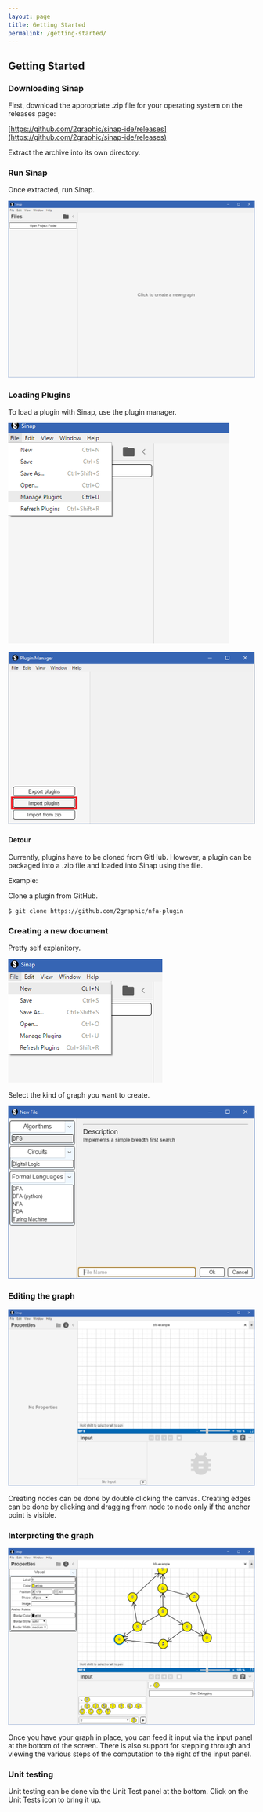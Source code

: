 ```yaml
---
layout: page
title: Getting Started
permalink: /getting-started/
---
```


## Getting Started

### Downloading Sinap

First, download the appropriate .zip file for your operating system on the releases page:

[https://github.com/2graphic/sinap-ide/releases](https://github.com/2graphic/sinap-ide/releases)

Extract the archive into its own directory.

### Run Sinap

Once extracted, run Sinap.

![initial screen](/assets/tutorial/001_initial_screen.png)

### Loading Plugins

To load a plugin with Sinap, use the plugin manager.

![manage plugins](/assets/tutorial/002_manage_plugins.png)

![plugin manager](/assets/tutorial/003_import_plugins.png)

#### Detour

Currently, plugins have to be cloned from GitHub. However, a plugin can be packaged into
a .zip file and loaded into Sinap using the file.

Example:

Clone a plugin from GitHub.
```
$ git clone https://github.com/2graphic/nfa-plugin
```

### Creating a new document

Pretty self explanitory.

![new project](/assets/tutorial/004_new.png)

Select the kind of graph you want to create.

![new project manager](/assets/tutorial/005_new_dialog.png)

### Editing the graph

![blank canvas](/assets/tutorial/006_new_example.png)

Creating nodes can be done by double clicking the canvas. Creating edges can be done
by clicking and dragging from node to node only if the anchor point is visible.

### Interpreting the graph

![blank canvas](/assets/tutorial/007_example_editing.png)

Once you have your graph in place, you can feed it input via the input panel at the bottom
of the screen. There is also support for stepping through and viewing the various steps of
the computation to the right of the input panel.

### Unit testing

Unit testing can be done via the Unit Test panel at the bottom. Click on the Unit Tests icon
to bring it up.